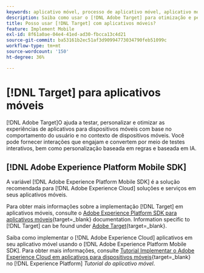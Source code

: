 ```yaml
---
keywords: aplicativo móvel, processo de aplicativo móvel, aplicativo móvel target, métricas de sucesso no aplicativo móvel
description: Saiba como usar o [!DNL Adobe Target] para otimização e personalização de aplicativos móveis, com testes interativos e personalização baseada em regras e AI.
title: Posso usar [!DNL Target] com aplicativos móveis?
feature: Implement Mobile
exl-id: 8f61a0ae-04e4-41ed-ad30-fbcca13c4d21
source-git-commit: ba53161b2ec51af3d90994773034790feb51099c
workflow-type: tm+mt
source-wordcount: '150'
ht-degree: 36%

---
```


# [!DNL Target] para aplicativos móveis

[!DNL Adobe Target]O ajuda a testar, personalizar e otimizar as experiências de aplicativos para dispositivos móveis com base no comportamento do usuário e no contexto de dispositivos móveis. Você pode fornecer interações que engajam e convertem por meio de testes interativos, bem como personalização baseada em regras e baseada em IA.

## [!DNL Adobe Experience Platform Mobile SDK]

A variável [!DNL Adobe Experience Platform Mobile SDK] é a solução recomendada para [!DNL Adobe Experience Cloud] soluções e serviços em seus aplicativos móveis.

Para obter mais informações sobre a implementação [!DNL Target] em aplicativos móveis, consulte o [Adobe Experience Platform SDK para aplicativos móveis](https://developer.adobe.com/client-sdks/documentation/){target=_blank} documentation. Information specific to [!DNL Target] can be found under [Adobe Target](https://developer.adobe.com/client-sdks/documentation/adobe-target/){target=_blank}.

Saiba como implementar o [!DNL Adobe Experience Cloud] aplicativos em seu aplicativo móvel usando o [!DNL Adobe Experience Platform Mobile SDK]. Para obter mais informações, consulte [Tutorial Implementar o Adobe Experience Cloud em aplicativos para dispositivos móveis](https://experienceleague.adobe.com/docs/platform-learn/implement-mobile-sdk/overview.html?lang=pt-BR){target=_blank} no [!DNL Experience Platform] *Tutorial do aplicativo móvel*.

